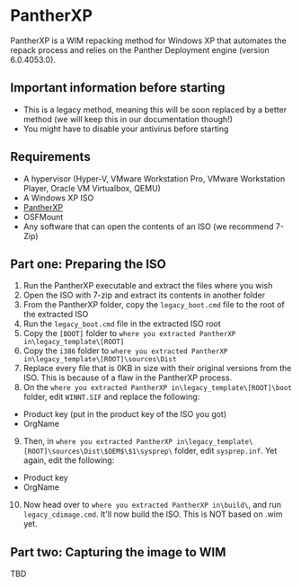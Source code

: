# PantherXP
PantherXP is a WIM repacking method for Windows XP that automates the repack process and relies on the Panther Deployment engine (version 6.0.4053.0).
## Important information before starting
- This is a legacy method, meaning this will be soon replaced by a better method (we will keep this in our documentation though!)
- You might have to disable your antivirus before starting
## Requirements
- A hypervisor (Hyper-V, VMware Workstation Pro, VMware Workstation Player, Oracle VM Virtualbox, QEMU)
- A Windows XP ISO
- [PantherXP](https://web.archive.org/web/20160201185504/http://thuun.boot-land.net/PantherXP/files/pantherxp_en_dk.exe)
- OSFMount
- Any software that can open the contents of an ISO (we recommend 7-Zip)
## Part one: Preparing the ISO
1. Run the PantherXP executable and extract the files where you wish
2. Open the ISO with 7-zip and extract its contents in another folder
3. From the PantherXP folder, copy the `legacy_boot.cmd` file to the root of the extracted ISO
4. Run the `legacy_boot.cmd` file in the extracted ISO root
5. Copy the `[BOOT]` folder to `where you extracted PantherXP in\legacy_template\[ROOT]`
6. Copy the `i386` folder to `where you extracted PantherXP in\legacy_template\[ROOT]\sources\Dist`
7. Replace every file that is 0KB in size with their original versions from the ISO. This is because of a flaw in the PantherXP process.
8. On the `where you extracted PantherXP in\legacy_template\[ROOT]\boot` folder, edit `WINNT.SIF` and replace the following:
 - Product key (put in the product key of the ISO you got)
 - OrgName
9. Then, in `where you extracted PantherXP in\legacy_template\[ROOT]\sources\Dist\$OEM$\$1\sysprep\` folder, edit `sysprep.inf`. Yet again, edit the following:
 - Product key
 - OrgName
10. Now head over to `where you extracted PantherXP in\build\`, and run `legacy_cdimage.cmd`. It'll now build the ISO. This is NOT based on .wim yet.
## Part two: Capturing the image to WIM
TBD